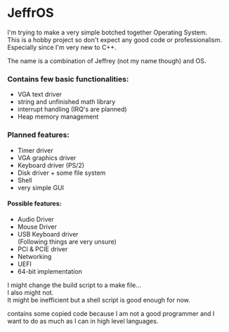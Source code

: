 # JeffrOS
I'm trying to make a very simple botched together Operating System.
<br> This is a hobby project so don't expect any good code or professionalism.
Especially since I'm very new to C++.

The name is a combination of Jeffrey (not my name though) and OS.

### Contains few basic functionalities:
  - VGA text driver
  - string and unfinished math library
  - interrupt handling (IRQ's are planned)
  - Heap memory management

### Planned features:
  - Timer driver
  - VGA graphics driver
  - Keyboard driver (PS/2)
  - Disk driver + some file system
  - Shell
  - very simple GUI
  
#### Possible features:
  - Audio Driver
  - Mouse Driver
  - USB Keyboard driver <br>
(Following things are very unsure)
  - PCI & PCIE driver 
  - Networking
  - UEFI
  - 64-bit implementation


I might change the build script to a make file... <br>
I also might not. <br>
It might be inefficient but a shell script is good enough for now.
  

contains some copied code because I am not a good programmer and I want to do as much as I can in high level languages.
